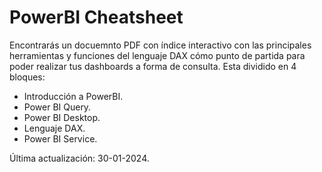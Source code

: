 # PowerBI Cheatsheet

Encontrarás un docuemnto PDF con índice interactivo con las principales herramientas y funciones del lenguaje DAX cómo punto de partida para poder realizar tus dashboards a forma de consulta. Esta dividido en 4 bloques:  

 - Introducción a PowerBI.  
 - Power BI Query.  
 - Power BI Desktop.  
 - Lenguaje DAX.  
 - Power BI Service.  

Última actualización: 30-01-2024.